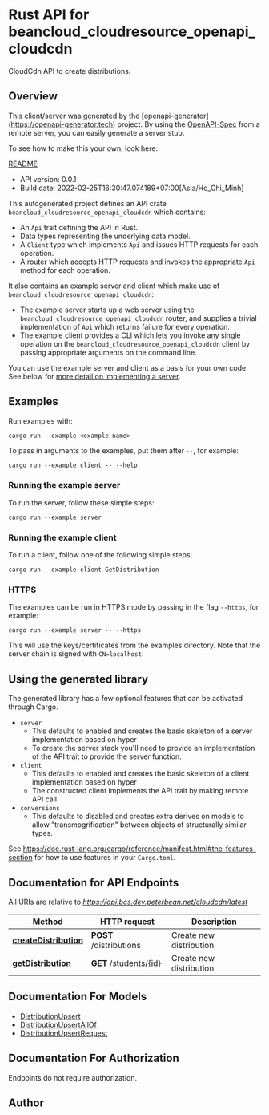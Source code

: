 # Rust API for beancloud_cloudresource_openapi_cloudcdn

CloudCdn API to create distributions.

## Overview

This client/server was generated by the [openapi-generator]
(https://openapi-generator.tech) project.  By using the
[OpenAPI-Spec](https://github.com/OAI/OpenAPI-Specification) from a remote
server, you can easily generate a server stub.

To see how to make this your own, look here:

[README]((https://openapi-generator.tech))

- API version: 0.0.1
- Build date: 2022-02-25T16:30:47.074189+07:00[Asia/Ho_Chi_Minh]



This autogenerated project defines an API crate `beancloud_cloudresource_openapi_cloudcdn` which contains:
* An `Api` trait defining the API in Rust.
* Data types representing the underlying data model.
* A `Client` type which implements `Api` and issues HTTP requests for each operation.
* A router which accepts HTTP requests and invokes the appropriate `Api` method for each operation.

It also contains an example server and client which make use of `beancloud_cloudresource_openapi_cloudcdn`:

* The example server starts up a web server using the `beancloud_cloudresource_openapi_cloudcdn`
    router, and supplies a trivial implementation of `Api` which returns failure
    for every operation.
* The example client provides a CLI which lets you invoke
    any single operation on the `beancloud_cloudresource_openapi_cloudcdn` client by passing appropriate
    arguments on the command line.

You can use the example server and client as a basis for your own code.
See below for [more detail on implementing a server](#writing-a-server).

## Examples

Run examples with:

```
cargo run --example <example-name>
```

To pass in arguments to the examples, put them after `--`, for example:

```
cargo run --example client -- --help
```

### Running the example server
To run the server, follow these simple steps:

```
cargo run --example server
```

### Running the example client
To run a client, follow one of the following simple steps:

```
cargo run --example client GetDistribution
```

### HTTPS
The examples can be run in HTTPS mode by passing in the flag `--https`, for example:

```
cargo run --example server -- --https
```

This will use the keys/certificates from the examples directory. Note that the
server chain is signed with `CN=localhost`.

## Using the generated library

The generated library has a few optional features that can be activated through Cargo.

* `server`
    * This defaults to enabled and creates the basic skeleton of a server implementation based on hyper
    * To create the server stack you'll need to provide an implementation of the API trait to provide the server function.
* `client`
    * This defaults to enabled and creates the basic skeleton of a client implementation based on hyper
    * The constructed client implements the API trait by making remote API call.
* `conversions`
    * This defaults to disabled and creates extra derives on models to allow "transmogrification" between objects of structurally similar types.

See https://doc.rust-lang.org/cargo/reference/manifest.html#the-features-section for how to use features in your `Cargo.toml`.

## Documentation for API Endpoints

All URIs are relative to *https://api.bcs.dev.peterbean.net/cloudcdn/latest*

Method | HTTP request | Description
------------- | ------------- | -------------
[**createDistribution**](docs/distributions_api.md#createDistribution) | **POST** /distributions | Create new distribution
[**getDistribution**](docs/distributions_api.md#getDistribution) | **GET** /students/{id} | Create new distribution


## Documentation For Models

 - [DistributionUpsert](docs/DistributionUpsert.md)
 - [DistributionUpsertAllOf](docs/DistributionUpsertAllOf.md)
 - [DistributionUpsertRequest](docs/DistributionUpsertRequest.md)


## Documentation For Authorization
 Endpoints do not require authorization.


## Author



